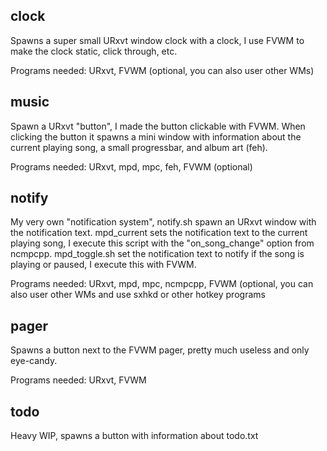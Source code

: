 clock
-----

Spawns a super small URxvt window clock with a clock, I use FVWM to make the clock static, click through, etc.

Programs needed: URxvt, FVWM (optional, you can also user other WMs)

music
-----

Spawn a URxvt "button", I made the button clickable with FVWM. When clicking the button it spawns a mini window with information about the current playing song, a small progressbar, and album art (feh).

Programs needed: URxvt, mpd, mpc, feh, FVWM (optional)

notify
------

My very own "notification system", notify.sh spawn an URxvt window with the notification text. mpd_current sets the notification text to the current playing song, I execute this script with the "on_song_change" option from ncmpcpp. mpd_toggle.sh set the notification text to notify if the song is playing or paused, I execute this with FVWM.

Programs needed: URxvt, mpd, mpc, ncmpcpp, FVWM (optional, you can also user other WMs and use sxhkd or other hotkey programs

pager
-----

Spawns a button next to the FVWM pager, pretty much useless and only eye-candy.

Programs needed: URxvt, FVWM

todo
----

Heavy WIP, spawns a button with information about todo.txt
